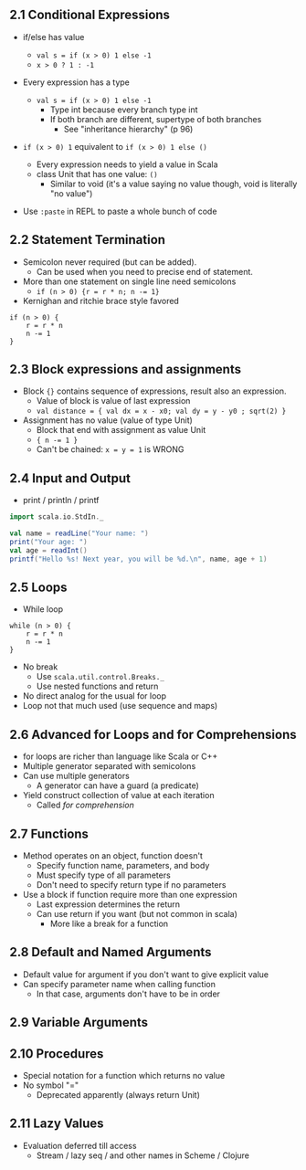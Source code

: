 ## 2.1 Conditional Expressions

* if/else has value
    * `val s = if (x > 0) 1 else -1`
    * `x > 0 ? 1 : -1`
* Every expression has a type
    * `val s = if (x > 0) 1 else -1`
        * Type int because every branch type int
        * If both branch are different, supertype of both branches
            * See "inheritance hierarchy" (p 96)
* `if (x > 0) 1` equivalent to `if (x > 0) 1 else ()`
    * Every expression needs to yield a value in Scala
    * class Unit that has one value: `()`
        * Similar to void (it's a value saying no value though, void is literally "no value")

* Use `:paste` in REPL to paste a whole bunch of code

## 2.2 Statement Termination

* Semicolon never required (but can be added).
    * Can be used when you need to precise end of statement.
* More than one statement on single line need semicolons
    * `if (n > 0) {r = r * n; n -= 1}`
* Kernighan and ritchie brace style favored

```
if (n > 0) {
    r = r * n
    n -= 1
}
```

## 2.3 Block expressions and assignments

* Block `{}` contains sequence of expressions, result also an expression.
    * Value of block is value of last expression
    * `val distance = { val dx = x - x0; val dy = y - y0 ; sqrt(2) }`
* Assignment has no value (value of type Unit)
    * Block that end with assignment as value Unit
    * `{ n -= 1 }`
    * Can't be chained: `x = y = 1` is WRONG

## 2.4 Input and Output

* print / println / printf

```scala
import scala.io.StdIn._

val name = readLine("Your name: ")
print("Your age: ")
val age = readInt()
printf("Hello %s! Next year, you will be %d.\n", name, age + 1)
```

## 2.5 Loops

* While loop

```
while (n > 0) {
    r = r * n
    n -= 1
}
```

* No break
    * Use `scala.util.control.Breaks._`
    * Use nested functions and return
* No direct analog for the usual for loop
* Loop not that much used (use sequence and maps)

## 2.6 Advanced for Loops and for Comprehensions

* for loops are richer than language like Scala or C++
* Multiple generator separated with semicolons
* Can use multiple generators
    * A generator can have a guard (a predicate)
* Yield construct collection of value at each iteration
    * Called *for comprehension*

## 2.7 Functions

* Method operates on an object, function doesn't
    * Specify function name, parameters, and body 
    * Must specify type of all parameters
    * Don't need to specify return type if no parameters
* Use a block if function require more than one expression
    * Last expression determines the return
    * Can use return if you want (but not common in scala)
        * More like a break for a function

## 2.8 Default and Named Arguments

* Default value for argument if you don't want to give explicit value
* Can specify parameter name when calling function
    * In that case, arguments don't have to be in order

## 2.9 Variable Arguments

## 2.10 Procedures

* Special notation for a function which returns no value
* No symbol "="
    * Deprecated apparently (always return Unit)

## 2.11 Lazy Values

* Evaluation deferred till access 
    * Stream / lazy seq / and other names in Scheme / Clojure

